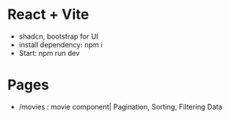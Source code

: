 # React + Vite

- shadcn, bootstrap for UI
- install dependency: npm i
- Start: npm run dev

# Pages

- /movies : movie component| Pagination, Sorting, Filtering Data
